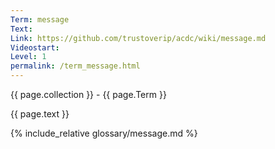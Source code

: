 ```yaml
---
Term: message
Text: 
Link: https://github.com/trustoverip/acdc/wiki/message.md
Videostart: 
Level: 1
permalink: /term_message.html
---
```


{{ page.collection }} - {{ page.Term }}

   {{ page.text }}

{% include_relative glossary/message.md %}
